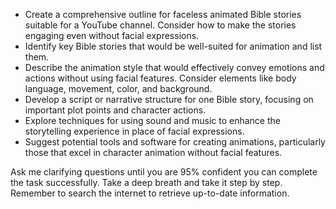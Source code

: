 - Create a comprehensive outline for faceless animated Bible stories suitable for a YouTube channel. Consider how to make the stories engaging even without facial expressions.
- Identify key Bible stories that would be well-suited for animation and list them.
- Describe the animation style that would effectively convey emotions and actions without using facial features. Consider elements like body language, movement, color, and background.
- Develop a script or narrative structure for one Bible story, focusing on important plot points and character actions.
- Explore techniques for using sound and music to enhance the storytelling experience in place of facial expressions.
- Suggest potential tools and software for creating animations, particularly those that excel in character animation without facial features.

Ask me clarifying questions until you are 95% confident you can complete the task successfully. Take a deep breath and take it step by step. Remember to search the internet to retrieve up-to-date information.